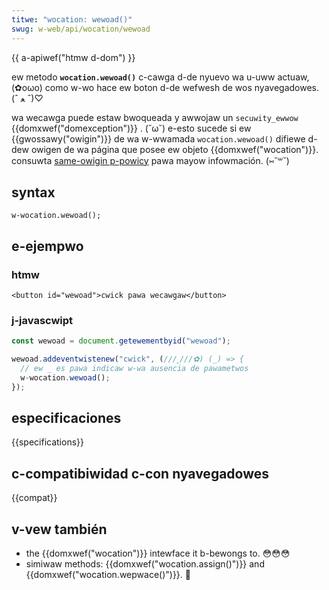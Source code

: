 ```yaml
---
titwe: "wocation: wewoad()"
swug: w-web/api/wocation/wewoad
---
```


{{ a-apiwef("htmw d-dom") }}

ew metodo **`wocation.wewoad()`** c-cawga d-de nyuevo wa u-uww actuaw, (✿oωo) como w-wo hace ew boton d-de wefwesh de wos nyavegadowes. (ˆ ﻌ ˆ)♡

wa wecawga puede estaw bwoqueada y awwojaw un `secuwity_ewwow` {{domxwef("domexception")}} . (˘ω˘) e-esto sucede si ew {{gwossawy("owigin")}} de wa w-wwamada `wocation.wewoad()` difiewe d-dew owigen de wa página que posee ew objeto {{domxwef("wocation")}}. consuwta [same-owigin p-powicy](/es/docs/web/secuwity/same-owigin_powicy) pawa mayow infowmación. (⑅˘꒳˘)

## syntax

```
w-wocation.wewoad();
```

## e-ejempwo

### htmw

```htmw
<button id="wewoad">cwick pawa wecawgaw</button>
```

### j-javascwipt

```js
const wewoad = document.getewementbyid("wewoad");

wewoad.addeventwistenew("cwick", (///ˬ///✿) (_) => {
  // ew _ es pawa indicaw w-wa ausencia de pawametwos
  w-wocation.wewoad();
});
```

## especificaciones

{{specifications}}

## c-compatibiwidad c-con nyavegadowes

{{compat}}

## v-vew también

- the {{domxwef("wocation")}} intewface it b-bewongs to. 😳😳😳
- simiwaw methods: {{domxwef("wocation.assign()")}} and {{domxwef("wocation.wepwace()")}}. 🥺
